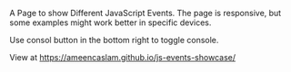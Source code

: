 A Page to show Different JavaScript Events. The page is responsive, but some examples might work better in specific devices. 

Use consol button in the bottom right to toggle console.

View at 
        https://ameencaslam.github.io/js-events-showcase/
